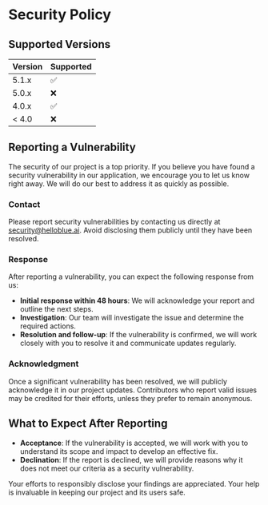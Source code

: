 # Security Policy

## Supported Versions



| Version | Supported          |
| ------- | ------------------ |
| 5.1.x   | :white_check_mark: |
| 5.0.x   | :x:                |
| 4.0.x   | :white_check_mark: |
| < 4.0   | :x:                |

## Reporting a Vulnerability

The security of our project is a top priority. If you believe you have found a security vulnerability in our application, we encourage you to let us know right away. We will do our best to address it as quickly as possible.

### Contact

Please report security vulnerabilities by contacting us directly at security@helloblue.ai. Avoid disclosing them publicly until they have been resolved.

### Response

After reporting a vulnerability, you can expect the following response from us:

- **Initial response within 48 hours**: We will acknowledge your report and outline the next steps.
- **Investigation**: Our team will investigate the issue and determine the required actions.
- **Resolution and follow-up**: If the vulnerability is confirmed, we will work closely with you to resolve it and communicate updates regularly.

### Acknowledgment

Once a significant vulnerability has been resolved, we will publicly acknowledge it in our project updates. Contributors who report valid issues may be credited for their efforts, unless they prefer to remain anonymous.

## What to Expect After Reporting

- **Acceptance**: If the vulnerability is accepted, we will work with you to understand its scope and impact to develop an effective fix.
- **Declination**: If the report is declined, we will provide reasons why it does not meet our criteria as a security vulnerability.

Your efforts to responsibly disclose your findings are appreciated. Your help is invaluable in keeping our project and its users safe.
